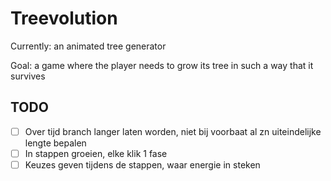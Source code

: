# Treevolution

Currently: an animated tree generator

Goal: a game where the player needs to grow its tree in such a way that it survives

## TODO

- [ ] Over tijd branch langer laten worden, niet bij voorbaat al zn uiteindelijke lengte bepalen
- [ ] In stappen groeien, elke klik 1 fase
- [ ] Keuzes geven tijdens de stappen, waar energie in steken
